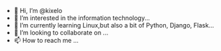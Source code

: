 - 👋 Hi, I’m @kixelo
- 👀 I’m interested in the information technology...
- 🌱 I’m currently learning Linux,but also a bit of Python, Django, Flask...
- 💞️ I’m looking to collaborate on ...
- 📫 How to reach me ...

<!---
kixelo/kixelo is a ✨ special ✨ repository because its `README.md` (this file) appears on your GitHub profile.
You can click the Preview link to take a look at your changes.
--->
